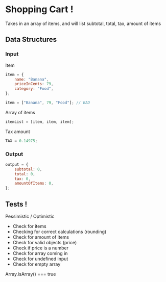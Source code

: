 # Shopping Cart !

Takes in an array of items, and will list subtotal, total, tax, amount of items

## Data Structures

### Input

Item

```jsx
item = {
	name: "Banana",
	priceInCents: 79,
	category: "Food",
};

item = ["Banana", 79, "Food"]; // BAD
```

Array of items

```jsx
itemList = [item, item, item];
```

Tax amount

```jsx
TAX = 0.14975;
```

### Output

```jsx
output = {
	subtotal: 0,
	total: 0,
	tax: 0,
	amountOfItems: 0,
};
```

## Tests !

Pessimistic / Optimistic

- Check for items
- Checking for correct calculations (rounding)
- Check for amount of items
- Check for valid objects (price)
- Check if price is a number
- Check for array coming in
- Check for undefined input
- Check for empty array

Array.isArray() === true
